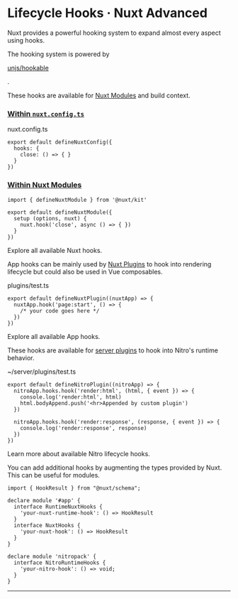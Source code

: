 # Lifecycle Hooks · Nuxt Advanced

Nuxt provides a powerful hooking system to expand almost every aspect using hooks.

The hooking system is powered by

[unjs/hookable](https://github.com/unjs/hookable)

.

These hooks are available for [Nuxt Modules](https://nuxt.com/docs/guide/going-further/modules) and build context.

### [Within `nuxt.config.ts`](#within-nuxtconfigts)

nuxt.config.ts

```
export default defineNuxtConfig({
  hooks: {
    close: () => { }
  }
})

```

### [Within Nuxt Modules](#within-nuxt-modules)

```
import { defineNuxtModule } from '@nuxt/kit'

export default defineNuxtModule({
  setup (options, nuxt) {
    nuxt.hook('close', async () => { })
  }
})

```

Explore all available Nuxt hooks.

App hooks can be mainly used by [Nuxt Plugins](https://nuxt.com/docs/guide/directory-structure/plugins) to hook into rendering lifecycle but could also be used in Vue composables.

plugins/test.ts

```
export default defineNuxtPlugin((nuxtApp) => {
  nuxtApp.hook('page:start', () => {
    /* your code goes here */
  })
})

```

Explore all available App hooks.

These hooks are available for [server plugins](about:/docs/guide/directory-structure/server#server-plugins) to hook into Nitro's runtime behavior.

~/server/plugins/test.ts

```
export default defineNitroPlugin((nitroApp) => {
  nitroApp.hooks.hook('render:html', (html, { event }) => {
    console.log('render:html', html)
    html.bodyAppend.push('<hr>Appended by custom plugin')
  })

  nitroApp.hooks.hook('render:response', (response, { event }) => {
    console.log('render:response', response)
  })
})

```

Learn more about available Nitro lifecycle hooks.

You can add additional hooks by augmenting the types provided by Nuxt. This can be useful for modules.

```
import { HookResult } from "@nuxt/schema";

declare module '#app' {
  interface RuntimeNuxtHooks {
    'your-nuxt-runtime-hook': () => HookResult
  }
  interface NuxtHooks {
    'your-nuxt-hook': () => HookResult
  }
}

declare module 'nitropack' {
  interface NitroRuntimeHooks {
    'your-nitro-hook': () => void;
  }
}

```

---
